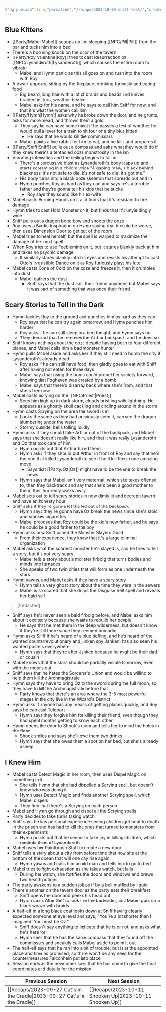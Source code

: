 ```yaml
---
{"dg-publish":true,"permalink":"/recaps/2023-10-05-sniff-test/","created":"","updated":""}
---
```



## Blue Kittens

- [[Party/Mabel\|Mabel]] scoops up the sleeping [[NPC/Pill\|Pill]]  from the bar and tucks him into a bed
- There's a booming knock on the door of the tavern 
- [[Party/Roy Valentine\|Roy]] tries to cast Resurrection on [[NPC/Lysanderoth\|Lysanderoth]], which causes the entire room to vibrate 
	- Mabel and Hymn panic as this all goes on and rush into the room with Roy
- A dwarf appears, sitting by the fireplace; drinking furiously and eating food 
	- Big beard, long hair with a lot of braids and beads and knives braided in, furs, weather-beaten
	- Mabel asks for his name, and he says to call him Sniff for now, and that it's what the women call him
- [[Party/Hymn\|Hymn]] asks why he broke down the door, and he grunts, asks for more mead, and throws them a gold
	- They say he can have some meat if he passes a test of whether he would pull a lever for a train to hit four  or a tiny blue kitten 
		- He says that he would kill the commissars
	- Mabel paints a live rabbit for him to eat, and he kills and prepares it 
- [[Party/Sniff\|Sniff]] pulls out a compass and asks what they would do if they knew there's a tentacled ooze monstrosity in the inn 
- Vibrating intensifies and the ceiling begins to fall in
	- There's a percussive blast as Lysanderoth's body leaps up and starts screaming in a child's voice "A gaping maw, a black behind blackness, it's not safe to die, it's not safe to die! It's got me."
	- His body turns into a black ooze skeleton that spreads out and in 
	- Hymn punches Roy as hard as they can and says he's a terrible father and they're gonna tell his kids that he sucks
		- Roy says they sound like his ex-wife
- Mabel casts Burning Hands on it and finds that it's resistant to fire damage 
- Hymn tries to cast Hold Monster on it, but finds that it's unyieldingly wise 
- Sniff pulls out a dragon bone bow and shoots the ooze 
- Roy uses a Bardic Inspiration on Hymn saying that it could be worse, then uses Dimension Door to get out of the room 
- Mabel tries to heal herself, but the spell is warped to maximize the damage of her next spell
- When Roy tries to use Feeblemind on it, but it stares blankly back at him and takes no psychic damage 
	- It similarly stares blankly into his eyes and resists his attempt to cast Otto's Irresistible Dance on it as Roy furiously plays his lute 
- Mabel casts Cone of Cold on the ooze and freezes it, then it crumbles into dust 
	- Mabel gathers the dust
		-  Sniff says that the dust isn't their friend anymore, but Mabel says it was part of something that was once their friend


## Scary Stories to Tell in the Dark 
- Hymn tackles Roy to the ground and punches him as hard as they can
	- Roy says that he can try again tomorrow, and Hymn punches him harder 
	- Roy asks if he can still sleep in a bed tonight, and Hymn says no 
	- They demand that he removes the Arthur backpack, and he does so
- Sniff knows nothing about the ooze despite having been to four different planes, and Mabel calls him a bad monster hunter
- Hymn pulls Mabel aside and asks her if they still need to bomb the city if Lysanderoth's already dead 
	- Roy asks if he can still have food, then gladly goes to eat with Sniff after having not eaten for three days 
	- Mabel says that using the bomb could propel her society forward, knowing that Foghaven was created by a bomb 
	- Mabel says that there's disarray back where she's from, and that she's free now 
- Mabel casts Scrying on the [[NPC/Priest\|Priest]] 
	- Sees him high up in dark storm, clouds bristling with lightning. He appears as a ghostly skull cackling and circling around in the storm 
- Hymn casts Scrying on the area the sword is in
	- Looks the same as they had previously seen it, can see the dragon slumbering under the water 
	- Stormy outside, bells tolling loudly
- Hymn asks if they should take Arthur out of the backpack, and Mabel says that she doesn't really like him, and that it was really Lysanderoth and Oz that took care of him
	- Hymn points out that Arthur hated them
	- Hymn asks if they should put Arthur in front of Roy and say that he's the one that killed Lysanderoth to see if he'll kill Roy in one amazing move 
		- Says that [[Party/Oz\|Oz]] might have to be the one to break the news 
	- Hymn says that Mabel isn't very maternal, which she takes offense to, then they backtrack and say that she's been a good mother to them, then hurriedly walks away
- Mabel sets out to tell scary stories in now dimly lit and decrepit tavern and have an honesty hour
- Sniff asks if they're gonna let the kid out of the backpack 
	- Hymn says they're gonna have Oz break the news since she's stoic and smokes cigarettes 
	- Mabel proposes that Roy could be the kid's new father, and he says he could be a good father to the boy
- Hymn asks how Sniff joined the Monster Slayers Guild 
	- From their experience, they know that it's a large criminal organization 
- Mabel asks what the scariest monster he's slayed is, and he tries to tell a story, but it's not very scary 
	- Mabel tells a story about a monster firbolg that turns bodies and minds into furnaces 
	- She speaks of two twin cities that will form as one underneath the stars 
- Hymn yawns, and Mabel asks if they have a scary story 
	- Hymn tells a very ghost story about the time they were in the sewers 
	- Mabel is so scared that she drops the Disguise Self spell and reveals her bald self 

>[!redacted]


- Sniff says he's never seen a bald firbolg before, and Mabel asks him about it excitedly because she wants to rebuild her people 
	- He says that he met them in the deep wilderness, but doesn't know if they're still there since they seemed nomadic
- Hymn asks Sniff if he's heard of a blue tiefling, and he's heard of the wanted counterrevolutionary and junken spy Janken, has also seen his wanted posters everywhere 
	- Hymn says that they're after Janken because he might be their dad or cousin
- Mabel knows that the stars should be partially visible tomorrow, even with the moons out 
- Sniff says that he hates the Sorcerer's Union and would be willing to help them kill the Archmagistrate 
- Hymn says they have to bring Oz to the sword during the full moon, so they have to kill the Archmagistrate before that 
	- Party knows that there's an area where the 3-5 most powerful mages in the city live in the Wizard's District
- Hymn asks if anyone has any means of getting places quickly, and Roy says he can cast Teleport 
	- Hymn says they forgive him for killing their friend, even though they had spent months getting to know each other 
- Hymn opens the door to Shook's room and tells her to mind the holes in the floor 
	- Shook smiles and says she'll owe them two drinks 
	- Hymn says that she owes them a spot on her bed, but she's already asleep

## I Knew Him 

- Mabel casts Detect Magic in her room, then uses Dispel Magic on something in it
	- She tells Hymn that she had dispelled a Scrying spell, but doesn't know who was doing it
	- Hymn uses Detect Magic and finds another Scrying spell, which Mabel dispels 
	- They find that there's a Scrying on each person 
- Mabel and Hymn go through and dispel all the Scrying spells 
- Party decides to take turns taking watch
- Sniff says he has personal experience seeing children get beat to death in the prison and has had to kill the ones that turned to monsters from their experiments
	- Hymn points out that he seems to take joy in killing children, which reminds them of Lysanderoth
- Mabel uses her Paintbrush Staff to create a new door 
- Sniff tells a story about a city from before time that now sits at the bottom of the ocean that will one day rise again
	- Hymn yawns and calls him an old man and tells him to go to bed 
- Mabel tries to fight exhaustion as she takes watch, but fails 
	- During her watch, she fortifies the doors and windows and brews two health potions
- The party awakens to a sudden jolt as if by a bell muffled by liquid 
- There's another on the tavern door as the party eats their breakfast 
	- Sniff opens the door and peeks his head out 
	- Hymn casts Alter Self to look like the bartender, and Mabel puts on a black weave with braids 
- A half-elf in a long black coat looks down at Sniff having clearly expected someone at eye level and says, "You're a lot shorter than I imagined. You must be Oz."
	- Sniff doesn't say anything to indicate that he is or not, and asks what he's here for
	- Hymn sees that he has the same compass that they found off the commissars and sneakily calls Mabel aside to point it out
- The half-elf says that he ran into a bit of trouble, but is at the appointed place and time as promised; so there won't be any need for the countermeasures Falconhein put into place 
- Session ends as the newcomer says that he has come to give the final coordinates and details for the mission 

|  **Previous Session**   |   **Next Session**   |
| --- | --- |
| [[Recaps/2023-09-27 Cat's in the Cradle\|2023-09-27 Cat's in the Cradle]]  |  [[Recaps/2023-10-11 Shooken Up\|2023-10-11 Shooken Up]]|